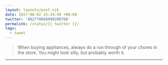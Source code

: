 ```yaml
---
layout: layouts/post.njk
date: 2017-08-02 15:34:49 +00:00
twitter: '892770668999200768'
permalink: /status/{{ twitter }}/
tags: 
  - tweet
---
```


> When buying appliances, always do a run through of your chores in the store. You might look silly, but probably worth it.

---
